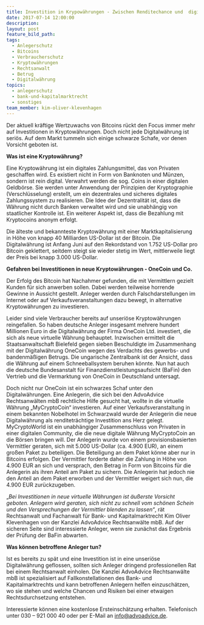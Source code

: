 ```yaml
---
title: Investition in Krypowährungen - Zwischen Renditechance und  digitalem Milliardengrab. Wohin geht die Reise?
date: 2017-07-14 12:00:00
description:
layout: post
feature_bild_path:
tags:
  - Anlegerschutz
  - Bitcoins
  - Verbraucherschutz
  - Kryptowährungen
  - Rechtsanwalt
  - Betrug
  - Digitalwährung
topics:
  - anlegerschutz
  - bank-und-kapitalmarktrecht
  - sonstiges
team_member: kim-oliver-klevenhagen
---
```



Der aktuell kr&auml;ftige Wertzuwachs von Bitcoins r&uuml;ckt den Focus immer mehr auf Investitionen in Kryptow&auml;hrungen. Doch nicht jede Digitalw&auml;hrung ist seri&ouml;s. Auf dem Markt tummeln sich einige schwarze Schafe, vor denen Vorsicht geboten ist.

**Was ist eine Kryptow&auml;hrung?**

Eine Kryptow&auml;hrung ist ein digitales Zahlungsmittel, das von Privaten geschaffen wird. Es existiert nicht in Form von Banknoten und M&uuml;nzen, sondern ist rein digital. Verwahrt werden die sog. Coins in einer digitalen Geldb&ouml;rse. Sie werden unter Anwendung der Prinzipien der Kryptographie (Verschl&uuml;sselung) erstellt, um ein dezentrales und sicheres digitales Zahlungssystem zu realisieren. Die Idee der Dezentralit&auml;t ist, dass die W&auml;hrung nicht durch Banken verwaltet wird und sie unabh&auml;ngig von staatlicher Kontrolle ist. Ein weiterer Aspekt ist, dass die Bezahlung mit Kryptocoins anonym erfolgt.

Die &auml;lteste und bekannteste Kryptow&auml;hrung mit einer Marktkapitalisierung in H&ouml;he von knapp 40 Milliarden US-Dollar ist der Bitcoin. Die Digitalw&auml;hrung ist Anfang Juni auf den Rekordstand von 1.752 US-Dollar pro Bitcoin geklettert, seitdem steigt sie wieder stetig im Wert, mittlerweile liegt der Preis bei knapp 3.000 US-Dollar.

**Gefahren bei Investitionen in neue Kryptow&auml;hrungen - OneCoin und Co.**

Der Erfolg des Bitcoin hat Nachahmer gefunden, die mit Vermittlern gezielt Kunden f&uuml;r sich anwerben sollen. Dabei werden teilweise horrende Gewinne in Aussicht gestellt. Anleger werden durch Falschdarstellungen im Internet oder auf Verkaufsveranstaltungen dazu bewegt, in alternative Kryptow&auml;hrungen zu investieren.

Leider sind viele Verbraucher bereits auf unseri&ouml;se Kryptow&auml;hrungen reingefallen. So haben deutsche Anleger insgesamt mehrere hundert Millionen Euro in die Digitalw&auml;hrung der Firma OneCoin Ltd. investiert, die sich als neue virtuelle W&auml;hrung behauptet. Inzwischen ermittelt die Staatsanwaltschaft Bielefeld gegen sieben Beschuldigte im Zusammenhang mit der Digitalw&auml;hrung OneCoin wegen des Verdachts des gewerbs- und bandenm&auml;&szlig;igen Betrugs. Die ungarische Zentralbank ist der Ansicht, dass die W&auml;hrung auf einem Schneeballsystem beruhen k&ouml;nnte. Nun hat auch die deutsche Bundesanstalt f&uuml;r Finanzdienstleistungsaufsicht (BaFin) den Vertrieb und die Vermarktung von OneCoin in Deutschland untersagt.

Doch nicht nur OneCoin ist ein schwarzes Schaf unter den Digitalw&auml;hrungen. Eine Anlegerin, die sich bei den AdvoAdvice Rechtsanw&auml;lten mbB rechtliche Hilfe gesucht hat, wollte in die virtuelle W&auml;hrung „MyCryptoCoin“ investieren. Auf einer Verkaufsveranstaltung in einem bekannten Nobelhotel im Schwarzwald wurde der Anlegerin die neue Digitalw&auml;hrung als renditetr&auml;chtige Investition ans Herz gelegt. MyCryptoWorld ist ein unabh&auml;ngiger Zusammenschluss von Privaten in einer digitalen Community, die die neue digitale W&auml;hrung MyCryptoCoin an die B&ouml;rsen bringen will. Der Anlegerin wurde von einem provisionsbasierten Vermittler geraten, sich mit 5.000 US-Dollar (ca. 4.900 EUR), an einem gro&szlig;en Paket zu beteiligen. Die Beteiligung an dem Paket k&ouml;nne aber nur in Bitcoins erfolgen. Der Vermittler forderte daher die Zahlung in H&ouml;he von 4.900 EUR an sich und versprach, den Betrag in Form von Bitcoins f&uuml;r die Anlegerin als ihren Anteil am Paket zu sichern. Die Anlegerin hat jedoch nie den Anteil an dem Paket erworben und der Vermittler weigert sich nun, die 4.900 EUR zur&uuml;ckzugeben.

„*Bei Investitionen in neue virtuelle W&auml;hrungen ist &auml;u&szlig;erste Vorsicht geboten. Anlegern wird geraten, sich nicht zu schnell vom sch&ouml;nen Schein und den Versprechungen der Vermittler blenden zu lassen“*, r&auml;t Rechtsanwalt und Fachanwalt f&uuml;r Bank- und Kapitalmarktrecht Kim Oliver Klevenhagen von der Kanzlei AdvoAdvice Rechtsanw&auml;lte mbB. Auf der sicheren Seite sind interessierte Anleger, wenn sie zun&auml;chst das Ergebnis der Pr&uuml;fung der BaFin abwarten.

**Was k&ouml;nnen betroffene Anleger tun?**

Ist es bereits zu sp&auml;t und eine Investition ist in eine unseri&ouml;se Digitalw&auml;hrung geflossen, sollten sich Anleger dringend professionellen Rat bei einem Rechtsanwalt einholen. Die Kanzlei AdvoAdvice Rechtsanw&auml;lte mbB ist spezialisiert auf Fallkonstellationen des Bank- und Kapitalmarktrechts und kann betroffenen Anlegern helfen einzusch&auml;tzen, wo sie stehen und welche Chancen und Risiken bei einer etwaigen Rechtsdurchsetzung entstehen.

Interessierte k&ouml;nnen eine kostenlose Ersteinsch&auml;tzung erhalten. Telefonisch unter 030 – 921 000 40 oder per E-Mail an info@advoadvice.de.